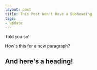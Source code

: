 ```yaml
---
layout: post
title: This Post Won't Have a Subheading
tags:
- update
---
```


Told you so!

How's this for a new paragraph?

## And here's a heading!